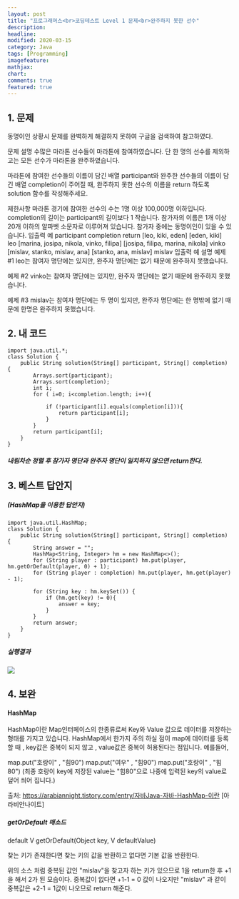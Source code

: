 ```yaml
---
layout: post
title: "프로그래머스<br>코딩테스트 Level 1 문제<br>완주하지 못한 선수"     
description: 
headline:
modified: 2020-03-15
category: Java
tags: [Programming]
imagefeature:
mathjax:
chart:
comments: true
featured: true
---
```



## 1. 문제

동명이인 상황시 문제를 완벽하게 해결하지 못하여 구글을 검색하여 참고하였다.

문제 설명
수많은 마라톤 선수들이 마라톤에 참여하였습니다. 단 한 명의 선수를 제외하고는 모든 선수가 마라톤을 완주하였습니다.

마라톤에 참여한 선수들의 이름이 담긴 배열 participant와 완주한 선수들의 이름이 담긴 배열 completion이 주어질 때, 완주하지 못한 선수의 이름을 return 하도록 solution 함수를 작성해주세요.

제한사항
마라톤 경기에 참여한 선수의 수는 1명 이상 100,000명 이하입니다.
completion의 길이는 participant의 길이보다 1 작습니다.
참가자의 이름은 1개 이상 20개 이하의 알파벳 소문자로 이루어져 있습니다.
참가자 중에는 동명이인이 있을 수 있습니다.
입출력 예
participant	completion	return
[leo, kiki, eden]	[eden, kiki]	leo
[marina, josipa, nikola, vinko, filipa]	[josipa, filipa, marina, nikola]	vinko
[mislav, stanko, mislav, ana]	[stanko, ana, mislav]	mislav
입출력 예 설명
예제 #1
leo는 참여자 명단에는 있지만, 완주자 명단에는 없기 때문에 완주하지 못했습니다.

예제 #2
vinko는 참여자 명단에는 있지만, 완주자 명단에는 없기 때문에 완주하지 못했습니다.

예제 #3
mislav는 참여자 명단에는 두 명이 있지만, 완주자 명단에는 한 명밖에 없기 때문에 한명은 완주하지 못했습니다.


## 2. 내 코드 

```
import java.util.*;   
class Solution {
    public String solution(String[] participant, String[] completion) {
        Arrays.sort(participant);
        Arrays.sort(completion);
        int i;
        for ( i=0; i<completion.length; i++){

            if (!participant[i].equals(completion[i])){
                return participant[i];
            }
        }
        return participant[i];
    }
}
```
  
##### 내림차순 정렬 후 참가자 명단과 완주자 명단이 일치하지 않으면 return한다.   


  
## 3. 베스트 답안지

##### (HashMap을 이용한 답안지)

```
import java.util.HashMap;   
class Solution {
    public String solution(String[] participant, String[] completion) {
        String answer = "";
        HashMap<String, Integer> hm = new HashMap<>();
        for (String player : participant) hm.put(player, hm.getOrDefault(player, 0) + 1);
        for (String player : completion) hm.put(player, hm.get(player) - 1);

        for (String key : hm.keySet()) {
            if (hm.get(key) != 0){
                answer = key;
            }
        }
        return answer;
    }
}

```

 
##### 실행결과
<img src="{{ site.url }}/images/Wan1.jpg">  



## 4. 보완

#### HashMap
HashMap이란 Map인터페이스의 한종류로써 Key와 Value 값으로 데이터를 저장하는 형태를 가지고 있습니다.
HashMap에서 한가지 주의 하실 점이 map에 데이터를 등록할 때 , key값은 중복이 되지 않고 , value값은 중복이 허용된다는 점입니다. 예를들어,

map.put("호랑이" , "힘90")
map.put("여우" , "힘90")
map.put("호랑이" , "힘80")
(최종 호랑이 key에 저장된 value는 "힘80"으로 나중에 입력된 key의 value로 덮어 씌어 집니다.)

출처: https://arabiannight.tistory.com/entry/자바Java-자바-HashMap-이란 [아라비안나이트]

##### getOrDefault 매소드

default V getOrDefault(Object key, V defaultValue)

찾는 키가 존재한다면 찾는 키의 값을 반환하고 없다면 기본 값을 반환한다.

위의 소스 처럼 중복된 값인 "mislav"을 찾고자 하는 키가 있으므로 1을 return한 후 +1을 해서 2가 된 모습이다.
중복값이 없다면 +1-1 = 0 값이 나오지만 "mislav" 과 같이 중복값은 +2-1 = 1값이 나오므로 return 해준다.
